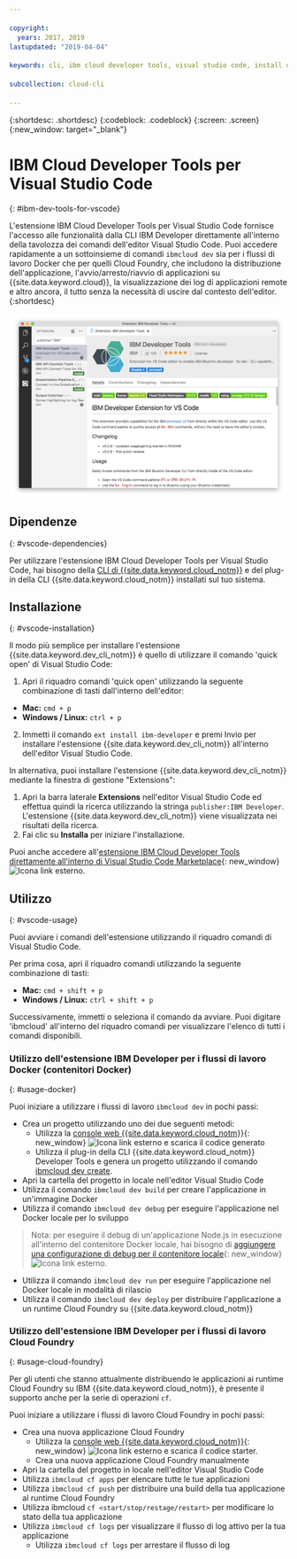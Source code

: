 ```yaml
---

copyright:
  years: 2017, 2019
lastupdated: "2019-04-04"

keywords: cli, ibm cloud developer tools, visual studio code, install developer tools, developer extension, vscode cli, vscode plugin, cloud foundry vscode

subcollection: cloud-cli

---
```


{:shortdesc: .shortdesc}
{:codeblock: .codeblock}
{:screen: .screen}
{:new_window: target="_blank"}

# IBM Cloud Developer Tools per Visual Studio Code
{: #ibm-dev-tools-for-vscode}

L'estensione IBM Cloud Developer Tools per Visual Studio Code fornisce l'accesso alle funzionalità dalla CLI IBM Developer direttamente all'interno della tavolozza dei comandi dell'editor Visual Studio Code. Puoi accedere rapidamente a un sottoinsieme di comandi `ibmcloud dev` sia per i flussi di lavoro Docker che per quelli Cloud Foundry, che includono la distribuzione dell'applicazione, l'avvio/arresto/riavvio di applicazioni su {{site.data.keyword.cloud}}, la visualizzazione dei log di applicazioni remote e altro ancora, il tutto senza la necessità di uscire dal contesto dell'editor.
{:shortdesc}

![Acquisizione della schermata di download dell'estensione IBM Developer Tools.](vscode.png "Schermata di download dell'estensione in Visual Studio Code")

## Dipendenze
{: #vscode-dependencies}

Per utilizzare l'estensione IBM Cloud Developer Tools per Visual Studio Code, hai bisogno della [CLI di {{site.data.keyword.cloud_notm}}](/docs/cli?topic=cloud-cli-ibmcloud-cli#ibmcloud-cli) e del plug-in della CLI {{site.data.keyword.cloud_notm}} installati sul tuo sistema.

## Installazione
{: #vscode-installation}

Il modo più semplice per installare l'estensione {{site.data.keyword.dev_cli_notm}} è quello di utilizzare il comando 'quick open' di Visual Studio Code:

1. Apri il riquadro comandi 'quick open' utilizzando la seguente combinazione di tasti dall'interno dell'editor:

  * **Mac:** `cmd + p`
  * **Windows / Linux:** `ctrl + p`

2. Immetti il comando `ext install ibm-developer` e premi Invio per installare l'estensione {{site.data.keyword.dev_cli_notm}} all'interno dell'editor Visual Studio Code.

In alternativa, puoi installare l'estensione {{site.data.keyword.dev_cli_notm}} mediante la finestra di gestione "Extensions":

1. Apri la barra laterale **Extensions** nell'editor Visual Studio Code ed effettua quindi la ricerca utilizzando la stringa `publisher:IBM Developer`. L'estensione {{site.data.keyword.dev_cli_notm}} viene visualizzata nei risultati della ricerca.  
2. Fai clic su **Installa** per iniziare l'installazione.

Puoi anche accedere all'[estensione IBM Cloud Developer Tools direttamente all'interno di Visual Studio Code Marketplace](https://marketplace.visualstudio.com/items?itemName=IBM.ibm-developer){: new_window} ![Icona link esterno](../../icons/launch-glyph.svg "Icona link esterno").

## Utilizzo
{: #vscode-usage}

Puoi avviare i comandi dell'estensione utilizzando il riquadro comandi di Visual Studio Code.

Per prima cosa, apri il riquadro comandi utilizzando la seguente combinazione di tasti:

* **Mac:** `cmd + shift + p`
* **Windows / Linux:** `ctrl + shift + p`

Successivamente, immetti o seleziona il comando da avviare. Puoi digitare 'ibmcloud' all'interno del riquadro comandi per visualizzare l'elenco di tutti i comandi disponibili.

### Utilizzo dell'estensione IBM Developer per i flussi di lavoro Docker (contenitori Docker)
{: #usage-docker}

Puoi iniziare a utilizzare i flussi di lavoro `ibmcloud dev` in pochi passi:
* Crea un progetto utilizzando uno dei due seguenti metodi:
  * Utilizza la [console web {{site.data.keyword.cloud_notm}}](https://{DomainName}/developer/appservice/starter-kits){: new_window} ![Icona link esterno](../../icons/launch-glyph.svg "Icona link esterno") e scarica il codice generato
  * Utilizza il plug-in della CLI {{site.data.keyword.cloud_notm}} Developer Tools e genera un progetto utilizzando il comando [ibmcloud dev create](/docs/cli/idt?topic=cloud-cli-idt-cli#create).
* Apri la cartella del progetto in locale nell'editor Visual Studio Code
* Utilizza il comando `ibmcloud dev build` per creare l'applicazione in un'immagine Docker
* Utilizza il comando `ibmcloud dev debug` per eseguire l'applicazione nel Docker locale per lo sviluppo
> Nota: per eseguire il debug di un'applicazione Node.js in esecuzione all'interno del contenitore Docker locale, hai bisogno di [aggiungere una configurazione di debug per il contenitore locale](https://github.com/IBM-Cloud/ibm-developer-extension-vscode#debugging-nodejs-apps-within-the-local-docker-container){: new_window} ![Icona link esterno](../../icons/launch-glyph.svg "Icona link esterno").
* Utilizza il comando `ibmcloud dev run` per eseguire l'applicazione nel Docker locale in modalità di rilascio
* Utilizza il comando `ibmcloud dev deploy` per distribuire l'applicazione a un runtime Cloud Foundry su {{site.data.keyword.cloud_notm}}

### Utilizzo dell'estensione IBM Developer per i flussi di lavoro Cloud Foundry
{: #usage-cloud-foundry}

Per gli utenti che stanno attualmente distribuendo le applicazioni ai runtime Cloud Foundry su IBM {{site.data.keyword.cloud_notm}}, è presente il supporto anche per la serie di operazioni `cf`.

Puoi iniziare a utilizzare i flussi di lavoro Cloud Foundry in pochi passi:
* Crea una nuova applicazione Cloud Foundry
  * Utilizza la [console web {{site.data.keyword.cloud_notm}}](https://{DomainName}/developer/appservice/starter-kits){: new_window} ![Icona link esterno](../../icons/launch-glyph.svg "Icona link esterno") e scarica il codice starter.
  * Crea una nuova applicazione Cloud Foundry manualmente
* Apri la cartella del progetto in locale nell'editor Visual Studio Code
* Utilizza `ibmcloud cf apps` per elencare tutte le tue applicazioni
* Utilizza `ibmcloud cf push` per distribuire una build della tua applicazione al runtime Cloud Foundry
* Utilizza ibmcloud `cf <start/stop/restage/restart>` per modificare lo stato della tua applicazione
* Utilizza `ibmcloud cf logs` per visualizzare il flusso di log attivo per la tua applicazione
  * Utilizza `ibmcloud cf logs` per arrestare il flusso di log
